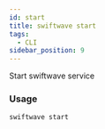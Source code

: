 ```yaml
---
id: start
title: swiftwave start
tags:
  - CLI
sidebar_position: 9
---
```


Start swiftwave service

### Usage

```
swiftwave start
```
